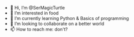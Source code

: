 - 👋 Hi, I’m @SerMagicTurtle
- 👀 I’m interested in food
- 🌱 I’m currently learning Python & Basics of programming
- 💞️ I’m looking to collaborate on a better world
- 📫 How to reach me: don't?

<!---
SerMagicTurtle/SerMagicTurtle is a ✨ special ✨ repository because its `README.md` (this file) appears on your GitHub profile.
You can click the Preview link to take a look at your changes.
--->
